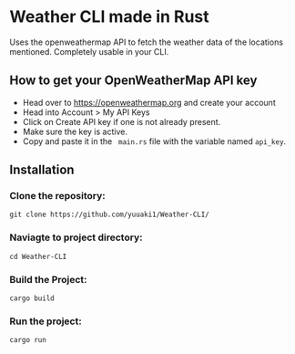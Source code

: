 # Weather CLI made in Rust
Uses the openweathermap API to fetch the weather data of the locations mentioned.
Completely usable in your CLI.

## How to get your OpenWeatherMap API key
- Head over to https://openweathermap.org and create your account
- Head into Account > My API Keys
- Click on Create API key if one is not already present.
- Make sure the key is active.
- Copy and paste it in the ``` main.rs``` file with the variable named ```api_key```.

## Installation
### **Clone the repository:**
``` git clone https://github.com/yuuaki1/Weather-CLI/ ```
### **Naviagte to project directory:**
``` cd Weather-CLI ```
### **Build the Project:**
``` cargo build ```
### **Run the project:**
``` cargo run ```
